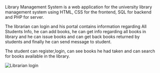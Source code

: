 Library Management System is a web application for the university library management system using HTML, CSS for the frontend, SQL for backend and PHP for server.

The librarian can login and his portal contains information regarding All Students Info, he can add books, he can get info regarding all books in library and he can issue books and can get back books returned by students and finally he can send message to student.

The student can register,login, can see books he had taken and can search for books available in the library.

![Librarian login](https://user-images.githubusercontent.com/59232140/98623678-3df90900-2332-11eb-98c1-bd0f54236914.png)


